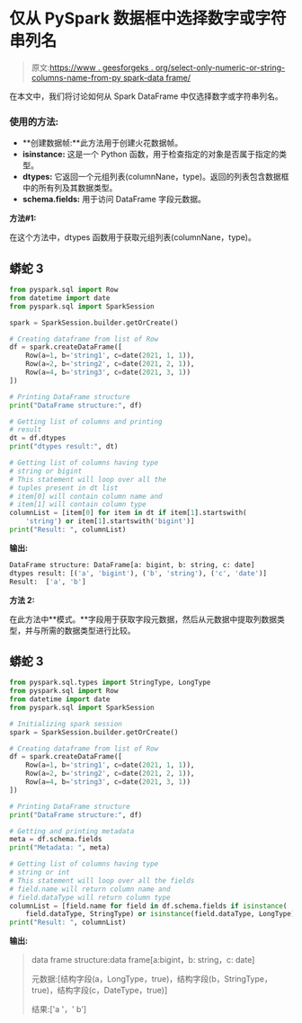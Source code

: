 # 仅从 PySpark 数据框中选择数字或字符串列名

> 原文:[https://www . geesforgeks . org/select-only-numeric-or-string-columns-name-from-py spark-data frame/](https://www.geeksforgeeks.org/selecting-only-numeric-or-string-columns-names-from-pyspark-dataframe/)

在本文中，我们将讨论如何从 Spark DataFrame 中仅选择数字或字符串列名。

### **使用的方法:**

*   **创建数据帧:**此方法用于创建火花数据帧。
*   **isinstance:** 这是一个 Python 函数，用于检查指定的对象是否属于指定的类型。
*   **dtypes:** 它返回一个元组列表(columnNane，type)。返回的列表包含数据框中的所有列及其数据类型。
*   **schema.fields:** 用于访问 DataFrame 字段元数据。

**方法#1:**

在这个方法中，dtypes 函数用于获取元组列表(columnNane，type)。

## 蟒蛇 3

```py
from pyspark.sql import Row
from datetime import date
from pyspark.sql import SparkSession

spark = SparkSession.builder.getOrCreate()

# Creating dataframe from list of Row
df = spark.createDataFrame([
    Row(a=1, b='string1', c=date(2021, 1, 1)),
    Row(a=2, b='string2', c=date(2021, 2, 1)),
    Row(a=4, b='string3', c=date(2021, 3, 1))
])

# Printing DataFrame structure
print("DataFrame structure:", df)

# Getting list of columns and printing
# result
dt = df.dtypes
print("dtypes result:", dt)

# Getting list of columns having type
# string or bigint
# This statement will loop over all the 
# tuples present in dt list
# item[0] will contain column name and
# item[1] will contain column type
columnList = [item[0] for item in dt if item[1].startswith(
    'string') or item[1].startswith('bigint')]
print("Result: ", columnList)
```

**输出:**

```py
DataFrame structure: DataFrame[a: bigint, b: string, c: date]
dtypes result: [('a', 'bigint'), ('b', 'string'), ('c', 'date')]
Result:  ['a', 'b']
```

**方法 2:**

在此方法中**模式。**字段用于获取字段元数据，然后从元数据中提取列数据类型，并与所需的数据类型进行比较。

## 蟒蛇 3

```py
from pyspark.sql.types import StringType, LongType
from pyspark.sql import Row
from datetime import date
from pyspark.sql import SparkSession

# Initializing spark session
spark = SparkSession.builder.getOrCreate()

# Creating dataframe from list of Row
df = spark.createDataFrame([
    Row(a=1, b='string1', c=date(2021, 1, 1)),
    Row(a=2, b='string2', c=date(2021, 2, 1)),
    Row(a=4, b='string3', c=date(2021, 3, 1))
])

# Printing DataFrame structure
print("DataFrame structure:", df)

# Getting and printing metadata
meta = df.schema.fields
print("Metadata: ", meta)

# Getting list of columns having type 
# string or int
# This statement will loop over all the fields
# field.name will return column name and
# field.dataType will return column type
columnList = [field.name for field in df.schema.fields if isinstance(
    field.dataType, StringType) or isinstance(field.dataType, LongType)]
print("Result: ", columnList)
```

**输出:**

> data frame structure:data frame[a:bigint，b: string，c: date]
> 
> 元数据:[结构字段(a，LongType，true)，结构字段(b，StringType，true)，结构字段(c，DateType，true)]
> 
> 结果:['a '，' b']